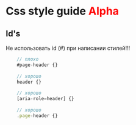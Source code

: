 # Css style guide <span style="color:red">Alpha</span>

## <a name='ids'>Id's</a>
Не использовать id (\#) при написании стилей!!!

```javascript
    // плохо
    #page-header {}
    
    // хорошо
    header {}
    
    // хорошо
    [aria-role=header] {}
    
    // хорошо
    .page-header {}
```